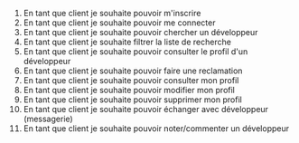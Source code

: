 1. En tant que client je souhaite pouvoir m'inscrire
2. En tant que client je souhaite pouvoir me connecter
3. En tant que client je souhaite pouvoir chercher un développeur
4. En tant que client je souhaite filtrer la liste de recherche
5. En tant que client je souhaite pouvoir consulter le profil d'un développeur
6. En tant que client je souhaite pouvoir faire une reclamation
7. En tant que client je souhaite pouvoir consulter mon profil
8. En tant que client je souhaite pouvoir modifier mon profil
9. En tant que client je souhaite pouvoir supprimer mon profil
10. En tant que client je souhaite pouvoir échanger avec développeur (messagerie)
11. En tant que client je souhaite pouvoir noter/commenter un développeur

